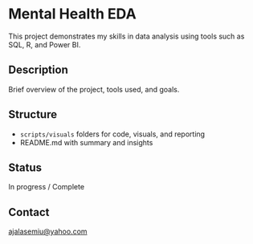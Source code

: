 # Mental Health EDA

This project demonstrates my skills in data analysis using tools such as SQL, R, and Power BI.

## Description
Brief overview of the project, tools used, and goals.

## Structure
- `scripts/visuals` folders for code, visuals, and reporting
- README.md with summary and insights

## Status
In progress / Complete

## Contact
[ajalasemiu@yahoo.com](mailto:ajalasemiu@yahoo.com)
